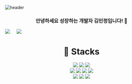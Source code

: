 
![header](https://capsule-render.vercel.app/api?type=waving&color=auto&height=300&section=header&text=mingsound&fontSize=90&animation=fadeIn)

<div align=center> 
  <h3>안녕하세요 성장하는 개발자 김민정입니다! 👋</h3>
</div>

<div>
<a href="https://hits.seeyoufarm.com"><img src="https://hits.seeyoufarm.com/api/count/incr/badge.svg?url=https%3A%2F%2Fgithub.com%2Fmingsound21%2Fhit-counter&count_bg=%23399CDC&title_bg=%23555555&icon=&icon_color=%23E7E7E7&title=hits&edge_flat=false"/></a>
&nbsp;<!-- 뱃지 사이 간격 조정 -->
  
<a href="https://velog.io/@mingsound21"> 
    <img 
        src="http://img.shields.io/badge/Velog-20C997?style=flat&logo=Velog&logoColor=white&link=https://velog.io/@mingsound21"
        style="height : auto; margin-left : 10px; margin-right : 10px;"/>
</a>
</div>

<!--
![mingsound's github stats](https://github-readme-stats.vercel.app/api?username=mingsound21&show_icons=true&hide_border=true)
  
![Top Langs](https://github-readme-stats.vercel.app/api/top-langs/?username=mingsound21&layout=compact)
-->

<div align=center> 
  
 # 💫 Stacks

<img src="https://img.shields.io/badge/html5-E34F26?style=for-the-badge&logo=html5&logoColor=white"> 
<img src="https://img.shields.io/badge/css-1572B6?style=for-the-badge&logo=css3&logoColor=white"> 
<img src="https://img.shields.io/badge/javascript-F7DF1E?style=for-the-badge&logo=javascript&logoColor=black">
</br>
<img src="https://img.shields.io/badge/python-3776AB?style=for-the-badge&logo=python&logoColor=white"> 
<img src="https://img.shields.io/badge/c++-00599C?style=for-the-badge&logo=c%2B%2B&logoColor=white">
<img src="https://img.shields.io/badge/c-A8B9CC?style=for-the-badge&logo=c&logoColor=white">
<img src="https://img.shields.io/badge/java-007396?style=for-the-badge&logo=java&logoColor=white">
</br>
<img src="https://img.shields.io/badge/mysql-4479A1?style=for-the-badge&logo=mysql&logoColor=white">
<img src="https://img.shields.io/badge/spring-6DB33F?style=for-the-badge&logo=spring&logoColor=white">
<img src="https://img.shields.io/badge/springboot-6DB33F?style=for-the-badge&logo=springboot&logoColor=white">
</div>
